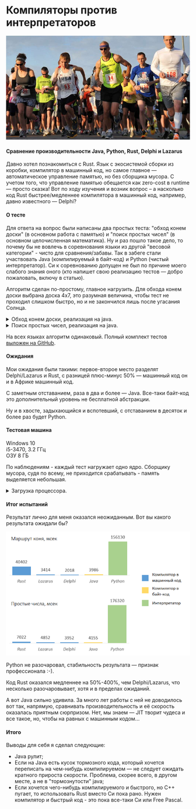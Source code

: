 # Компиляторы против интерпретаторов

![title.png](title.png)

#### Сравнение производительности Java, Python, Rust, Delphi и Lazarus  

Давно хотел познакомиться с Rust. Язык с экосистемой сборки из коробки, компилятор в машинный код, 
но самое главное — автоматическое управление памятью, но без сборщика мусора.
С учетом того, что управление памятью обещается как zero-cost в runtime — просто сказка! 
Вот по ходу изучения и возник вопрос – а насколько код Rust быстрее/медленнее 
компилятора в машинный код, например, давно известного — Delphi?


#### О тесте

Для ответа на вопрос были написаны два простых теста: "обход конем доски" (в основном
работа с памятью) и "поиск простых чисел" (в основном целочисленная математика). Ну и раз
пошло такое дело, то почему бы не вовлечь в соревнования языки из другой "весовой
категории" - чисто для сравнения/забавы. Так в забеге стали участвовать Java
(компилируемый в байт-код) и Python (чистый интерпретатор). Си к соревнованию допущен не
был по причине моего слабого знания оного (кто напишет свою реализацию тестов — добро
пожаловать, включу в статью).

Алгоритм сделан по-простому, главное нагрузить. Для обхода конем доски выбрана доска 4х7, 
это разумная величина, чтобы тест не проходил слишком быстро, но и не закончился лишь после угасания Солнца. 

<details>
<summary>Обход конем доски, реализация на java.</summary>

```java
private static void step_horce(int step_no, State state, int x0, int y0, int[][] position) {
    // ---------------------
    // Make my step
    position[y0][x0] = step_no;

    // ---------------------
    // Try to do next 8 step
    int size_y = position.length;
    int size_x = position[0].length;
    int board_size = size_x * size_y;

    int[][] step_diffs = {{1, -2}, {2, -1}, {2, 1}, {1, 2}, {-1, 2}, {-2, 1}, {-2, -1}, {-1, -2}};

    int steps_done = 0;
    for (int s = 0; s < 8; s++) {
        int[] step_diff = step_diffs[s];
        int x1 = x0 + step_diff[0];
        int y1 = y0 + step_diff[1];

        if (x1 < 0 || x1 >= size_x) {
            continue;
        }
        if (y1 < 0 || y1 >= size_y) {
            continue;
        }
        if (position[y1][x1] != 0) {
            continue;
        }

        step_horce(step_no + 1, state, x1, y1, position);

        steps_done = steps_done + 1;
    }

    // ---------------------
    // Whe nave no more steps?
    if (steps_done == 0) {
        state.path_count_total = state.path_count_total + 1;
    }

    if (steps_done == 0 && step_no == board_size) {
        state.path_count_ok = state.path_count_ok + 1;
        System.out.println(String.format("Full path count: %s/%s", state.path_count_ok, state.path_count_total));
        print_board(position);
        System.out.println();
    }

    // ---------------------
    // Make my step back
    position[y0][x0] = 0;
}
```

</details>

<details>
<summary>Поиск простых чисел, реализация на java.</summary>

~~~java
public static void print_primes(int start_from, int count) {
    System.out.println("Hello, print_primes!");

    int n = start_from;
    while (count > 0) {
        Date time_0 = new Date();
        boolean is_prime = is_prime_number(n);
        Date time_1 = new Date();

        if (is_prime) {
            long duration = (time_1.getTime() - time_0.getTime());
            System.out.println(n + ", " + duration + " msec");
            count = count - 1;
        }

        n = n + 1;
    }
}

public static boolean is_prime_number(int number) {
    int i = 2;
    while (i < number) {
        if (number % i == 0) {
            return false;
        }
        i = i + 1;
    }

    return true;
}
~~~

</details>

На всех языках алгоритм одинаковый. Полный комплект тестов [выложен на GitHub](https://github.com/SazonovDenis/test-speed).


#### Ожидания

Мои ожидания были такими: первое-второе место разделят Delphi/Lazarus и Rust, с разницей плюс-минус
50% — машинный код он и в Африке машинный код.

С заметным отставанием, раза в два и более — Java. Все-таки байт-код это дополнительный уровень не бесплатной абстракции.

Ну и в хвосте, задыхающийся и вспотевший, с отставанием в десяток и более раз будет Python.


#### Тестовая машина

Windows 10<br>
i5-3470, 3.2 ГГц<br>
ОЗУ 8 ГБ

По наблюдениям - каждый тест нагружает одно ядро. Сборщику мусора, судя по всему,
не приходится срабатывать - память выделяется небольшая.

<details>
<summary>Загрузка процессора.</summary>

![process1.png](process1.png)

![process2.png](process2.png)

![process3.png](process3.png)

</details>


#### Итог испытаний

Результат лично для меня оказался неожиданным. Вот вы какого результата ожидали бы?

![result.png](result.png)

Python не разочаровал, стабильность результата — признак профессионала :-). 

Код Rust оказался медленнее на 50%-400%, чем Delphi/Lazarus, что несколько разочаровывает, хотя и в
пределах ожиданий.

А вот Java сильно удивила. За много лет работы с ней не доводилось вот так, напрямую, сравнивать
производительность и её скорость оказалась приятным сюрпризом. Нет, мы знаем — JIT творит
чудеса и все такое, но, чтобы на равных с машинным кодом...


#### Итого

Выводы для себя я сделал следующие: 

- Java рулит;
- Если на Java есть кусок тормозного кода, который хочется переписать 
  на чем-нибудь компилируемом — не следует ожидать кратного прироста скорости. 
  Проблема, скорее всего, в другом месте, а не в "тормознутости" java;
- Если хочется чего-нибудь компилируемого и быстрого, но C++ пугает, то использовать Rust вместо Си пока рано. 
  Нужен компилятор и быстрый код - это пока все-таки Си или Free Pascal.  

